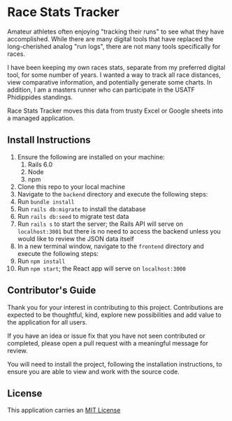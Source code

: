 # Race Stats Tracker

Amateur athletes often enjoying "tracking their runs" to see what they have accomplished. While there are many digital tools that have replaced the long-cherished analog "run logs", there are not many tools specifically for races.

I have been keeping my own races stats, separate from my preferred digital tool, for some number of years. I wanted a way to track all race distances, view comparative information, and potentially generate some charts. In addition, I am a masters runner who can participate in the USATF Phidippides standings.

Race Stats Tracker moves this data from trusty Excel or Google sheets into a managed application.

## Install Instructions

1. Ensure the following are installed on your machine:
   1. Rails 6.0
   1. Node 
   1. npm 
1. Clone this repo to your local machine
1. Navigate to the `backend` directory and execute the following steps:
  1. Run `bundle install`
  1. Run `rails db:migrate` to install the database
  1. Run `rails db:seed` to migrate test data
  1. Run `rails s` to start the server; the Rails API will serve on `localhost:3001` but there is no need to access the backend unless you would like to review the JSON data itself
1. In a new terminal window, navigate to the `frontend` directory and execute the following steps:
  1. Run `npm install`
  1. Run `npm start`; the React app will serve on `localhost:3000`

## Contributor's Guide

Thank you for your interest in contributing to this project. Contributions are expected to be thoughtful, kind, explore new possibilities and add value to the application for all users.  

If you have an idea or issue fix that you have not seen contributed or completed, please open a pull request with a meaningful message for review.  

You will need to install the project, following the installation instructions, to ensure you are able to view and work with the source code.  

## License

This application carries an [MIT License](https://github.com/kristenkinnearohlmann/race-stats-tracker/blob/main/LICENSE)